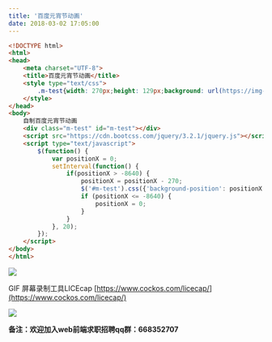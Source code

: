 ```yaml
---
title: '百度元宵节动画'
date: 2018-03-02 17:05:00
---   
```

```html
<!DOCTYPE html>            
<html>            
<head>            
    <meta charset="UTF-8">            
    <title>百度元宵节动画</title>         
    <style type="text/css">
        .m-test{width: 270px;height: 129px;background: url(https://img-blog.csdn.net/20180302170619180);}
    </style>
</head>            
<body>    
    自制百度元宵节动画
    <div class="m-test" id="m-test"></div>
    <script src="https://cdn.bootcss.com/jquery/3.2.1/jquery.js"></script>
    <script type="text/javascript">    
        $(function() {
            var positionX = 0;
            setInterval(function() {
                if(positionX > -8640) {
                    positionX = positionX - 270;
                    $('#m-test').css({'background-position': positionX + 'px 0'});
                    if (positionX <= -8640) {
                        positionX = 0;
                    }
                }
            }, 20);
        });
    </script>  
</body>            
</html>
```
  

![](https://img-blog.csdn.net/20180302170146514)

GIF 屏幕录制工具LICEcap [https://www.cockos.com/licecap/](https://www.cockos.com/licecap/)

![](https://img-blog.csdn.net/20180302170619180)

****备注**：欢迎加入web前端求职招聘qq群：**668352707****